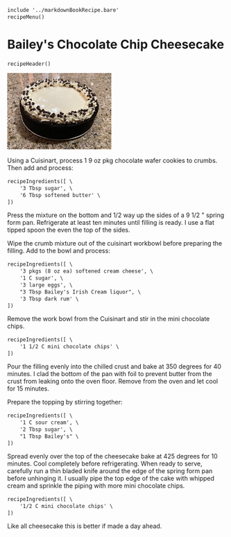 ~~~ markdown-script
include '../markdownBookRecipe.bare'
recipeMenu()
~~~

# Bailey's Chocolate Chip Cheesecake

~~~ markdown-script
recipeHeader()
~~~

![Bailey's Chocolate Chip Cheesecake](../images/BaileysChocolateChipCheesecake.jpg "Bailey's Chocolate Chip Cheesecake")

Using a Cuisinart, process 1 9 oz pkg chocolate wafer cookies to crumbs. Then add and process:

~~~ markdown-script
recipeIngredients([ \
    '3 Tbsp sugar', \
    '6 Tbsp softened butter' \
])
~~~

Press the mixture on the bottom and 1/2 way up the sides of a 9 1/2 " spring form pan. Refrigerate
at least ten minutes until filling is ready. I use a flat tipped spoon the even the top of the
sides.

Wipe the crumb mixture out of the cuisinart workbowl before preparing the filling. Add to the bowl
and process:

~~~ markdown-script
recipeIngredients([ \
    '3 pkgs (8 oz ea) softened cream cheese', \
    '1 C sugar', \
    '3 large eggs', \
    "3 Tbsp Bailey's Irish Cream liquor", \
    '3 Tbsp dark rum' \
])
~~~

Remove the work bowl from the Cuisinart and stir in the mini chocolate chips.

~~~ markdown-script
recipeIngredients([ \
    '1 1/2 C mini chocolate chips' \
])
~~~

Pour the filling evenly into the chilled crust and bake at 350 degrees for 40 minutes. I clad the
bottom of the pan with foil to prevent butter from the crust from leaking onto the oven floor.
Remove from the oven and let cool for 15 minutes.

Prepare the topping by stirring together:

~~~ markdown-script
recipeIngredients([ \
    '1 C sour cream', \
    '2 Tbsp sugar', \
    "1 Tbsp Bailey's" \
])
~~~

Spread evenly over the top of the cheesecake bake at 425 degrees for 10 minutes. Cool completely
before refrigerating. When ready to serve, carefully run a thin bladed knife around the edge of the
spring form pan before unhinging it. I usually pipe the top edge of the cake with whipped cream and
sprinkle the piping with more mini chocolate chips.

~~~ markdown-script
recipeIngredients([ \
    '1/2 C mini chocolate chips' \
])
~~~

Like all cheesecake this is better if made a day ahead.
